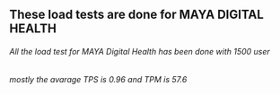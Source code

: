 ## These load tests are done for MAYA DIGITAL HEALTH
###### All the load test for MAYA Digital Health  has been  done with 1500  user 

###### mostly the avarage TPS is 0.96 and TPM is 57.6

